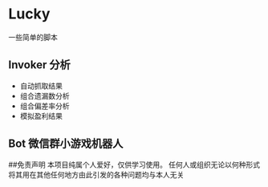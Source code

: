 # Lucky
一些简单的脚本

## Invoker 分析
* 自动抓取结果
* 组合遗漏数分析
* 组合偏差率分析
* 模拟盈利结果

## Bot 微信群小游戏机器人



##免责声明
本项目纯属个人爱好，仅供学习使用。 任何人或组织无论以何种形式将其用在其他任何地方由此引发的各种问题均与本人无关
